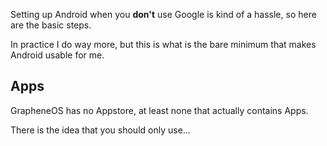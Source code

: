 Setting up Android when you **don't** use Google is kind of a hassle, so here are the basic steps.

In practice I do way more, but this is what is the bare minimum that makes Android usable for me.

## Apps
GrapheneOS has no Appstore, at least none that actually contains Apps.

There is the idea that you should only use...
